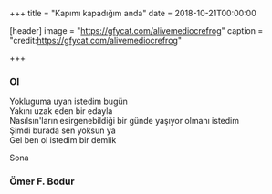 +++
title = "Kapımı kapadığım anda"
date = 2018-10-21T00:00:00


[header]
image = "https://gfycat.com/alivemediocrefrog"
caption = "credit:https://gfycat.com/alivemediocrefrog"

+++

### Ol
Yokluguma uyan istedim bugün <br/>
Yakını uzak eden bir edayla<br/>
Nasılsın'ların esirgenebildiği bir günde yaşıyor olmanı istedim<br/>
Şimdi burada sen yoksun ya <br/>
Gel ben ol istedim bir demlik<br/>

Sona 
### Ömer F. Bodur